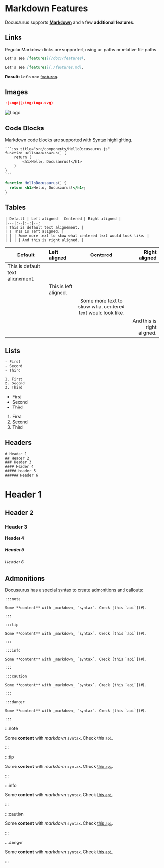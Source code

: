 # Markdown Features

Docusaurus supports **[Markdown](https://daringfireball.net/projects/markdown/syntax)** and a few **additional features**.

## Links

Regular Markdown links are supported, using url paths or relative file paths.

```md
Let's see [features](/docs/features).
```

```md
Let's see [features](./features.md).
```

**Result:** Let's see [features](./features.md).

## Images

```md
![Logo](/img/logo.svg)
```

![Logo](/img/logo.svg)

## Code Blocks

Markdown code blocks are supported with Syntax highlighting.

    ```jsx title="src/components/HelloDocusaurus.js"
    function HelloDocusaurus() {
        return (
            <h1>Hello, Docusaurus!</h1>
        )
    }
    ```

```jsx title="src/components/HelloDocusaurus.js"
function HelloDocusaurus() {
  return <h1>Hello, Docusaurus!</h1>;
}
```

## Tables

```
| Default | Left aligned | Centered | Right aligned |
|---|:--|:-:|--:|
| This is default text alignement. |
| | This is left aligned. |
| | | Some more text to show what centered text would look like. |
| | | | And this is right aligned. |
```

| Default | Left aligned | Centered | Right aligned |
|---|:--|:-:|--:|
| This is default text alignement. |
| | This is left aligned. |
| | | Some more text to show what centered text would look like. |
| | | | And this is right aligned. |

## Lists

```
- First
- Second
- Third

1. First
2. Second
3. Third
```

- First
- Second
- Third

1. First
2. Second
3. Third

## Headers

```
# Header 1
## Header 2
### Header 3
#### Header 4
##### Header 5
###### Header 6
```

# Header 1
## Header 2
### Header 3
#### Header 4
##### Header 5
###### Header 6


## Admonitions

Docusaurus has a special syntax to create admonitions and callouts:

    :::note

    Some **content** with _markdown_ `syntax`. Check [this `api`](#).

    :::

    :::tip

    Some **content** with _markdown_ `syntax`. Check [this `api`](#).

    :::

    :::info

    Some **content** with _markdown_ `syntax`. Check [this `api`](#).

    :::

    :::caution

    Some **content** with _markdown_ `syntax`. Check [this `api`](#).

    :::

    :::danger

    Some **content** with _markdown_ `syntax`. Check [this `api`](#).

    :::


:::note

Some **content** with _markdown_ `syntax`. Check [this `api`](#).

:::

:::tip

Some **content** with _markdown_ `syntax`. Check [this `api`](#).

:::

:::info

Some **content** with _markdown_ `syntax`. Check [this `api`](#).

:::

:::caution

Some **content** with _markdown_ `syntax`. Check [this `api`](#).

:::

:::danger

Some **content** with _markdown_ `syntax`. Check [this `api`](#).

:::